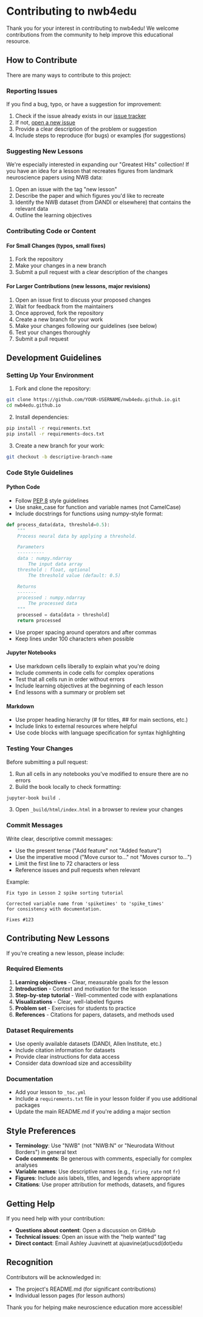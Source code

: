 # Contributing to nwb4edu

Thank you for your interest in contributing to nwb4edu! We welcome contributions from the community to help improve this educational resource.

## How to Contribute

There are many ways to contribute to this project:

### Reporting Issues

If you find a bug, typo, or have a suggestion for improvement:

1. Check if the issue already exists in our [issue tracker](https://github.com/nwb4edu/nwb4edu.github.io/issues)
2. If not, [open a new issue](https://github.com/nwb4edu/nwb4edu.github.io/issues/new)
3. Provide a clear description of the problem or suggestion
4. Include steps to reproduce (for bugs) or examples (for suggestions)

### Suggesting New Lessons

We're especially interested in expanding our "Greatest Hits" collection! If you have an idea for a lesson that recreates figures from landmark neuroscience papers using NWB data:

1. Open an issue with the tag "new lesson"
2. Describe the paper and which figures you'd like to recreate
3. Identify the NWB dataset (from DANDI or elsewhere) that contains the relevant data
4. Outline the learning objectives

### Contributing Code or Content

#### For Small Changes (typos, small fixes)

1. Fork the repository
2. Make your changes in a new branch
3. Submit a pull request with a clear description of the changes

#### For Larger Contributions (new lessons, major revisions)

1. Open an issue first to discuss your proposed changes
2. Wait for feedback from the maintainers
3. Once approved, fork the repository
4. Create a new branch for your work
5. Make your changes following our guidelines (see below)
6. Test your changes thoroughly
7. Submit a pull request

## Development Guidelines

### Setting Up Your Environment

1. Fork and clone the repository:
```bash
git clone https://github.com/YOUR-USERNAME/nwb4edu.github.io.git
cd nwb4edu.github.io
```

2. Install dependencies:
```bash
pip install -r requirements.txt
pip install -r requirements-docs.txt
```

3. Create a new branch for your work:
```bash
git checkout -b descriptive-branch-name
```

### Code Style Guidelines

#### Python Code
- Follow [PEP 8](https://pep8.org/) style guidelines
- Use snake_case for function and variable names (not CamelCase)
- Include docstrings for functions using numpy-style format:
```python
def process_data(data, threshold=0.5):
    """
    Process neural data by applying a threshold.

    Parameters
    ----------
    data : numpy.ndarray
        The input data array
    threshold : float, optional
        The threshold value (default: 0.5)

    Returns
    -------
    processed : numpy.ndarray
        The processed data
    """
    processed = data[data > threshold]
    return processed
```

- Use proper spacing around operators and after commas
- Keep lines under 100 characters when possible

#### Jupyter Notebooks
- Use markdown cells liberally to explain what you're doing
- Include comments in code cells for complex operations
- Test that all cells run in order without errors
- Include learning objectives at the beginning of each lesson
- End lessons with a summary or problem set

#### Markdown
- Use proper heading hierarchy (# for titles, ## for main sections, etc.)
- Include links to external resources where helpful
- Use code blocks with language specification for syntax highlighting

### Testing Your Changes

Before submitting a pull request:

1. Run all cells in any notebooks you've modified to ensure there are no errors
2. Build the book locally to check formatting:
```bash
jupyter-book build .
```
3. Open `_build/html/index.html` in a browser to review your changes

### Commit Messages

Write clear, descriptive commit messages:
- Use the present tense ("Add feature" not "Added feature")
- Use the imperative mood ("Move cursor to..." not "Moves cursor to...")
- Limit the first line to 72 characters or less
- Reference issues and pull requests when relevant

Example:
```
Fix typo in Lesson 2 spike sorting tutorial

Corrected variable name from 'spiketimes' to 'spike_times'
for consistency with documentation.

Fixes #123
```

## Contributing New Lessons

If you're creating a new lesson, please include:

### Required Elements
1. **Learning objectives** - Clear, measurable goals for the lesson
2. **Introduction** - Context and motivation for the lesson
3. **Step-by-step tutorial** - Well-commented code with explanations
4. **Visualizations** - Clear, well-labeled figures
5. **Problem set** - Exercises for students to practice
6. **References** - Citations for papers, datasets, and methods used

### Dataset Requirements
- Use openly available datasets (DANDI, Allen Institute, etc.)
- Include citation information for datasets
- Provide clear instructions for data access
- Consider data download size and accessibility

### Documentation
- Add your lesson to `_toc.yml`
- Include a `requirements.txt` file in your lesson folder if you use additional packages
- Update the main README.md if you're adding a major section

## Style Preferences

- **Terminology**: Use "NWB" (not "NWB:N" or "Neurodata Without Borders") in general text
- **Code comments**: Be generous with comments, especially for complex analyses
- **Variable names**: Use descriptive names (e.g., `firing_rate` not `fr`)
- **Figures**: Include axis labels, titles, and legends where appropriate
- **Citations**: Use proper attribution for methods, datasets, and figures

## Getting Help

If you need help with your contribution:

- **Questions about content**: Open a discussion on GitHub
- **Technical issues**: Open an issue with the "help wanted" tag
- **Direct contact**: Email Ashley Juavinett at ajuavine(at)ucsd(dot)edu

## Recognition

Contributors will be acknowledged in:
- The project's README.md (for significant contributions)
- Individual lesson pages (for lesson authors)

Thank you for helping make neuroscience education more accessible!
